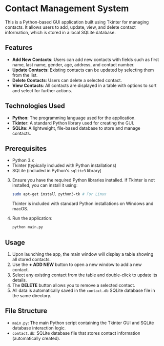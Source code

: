

# Contact Management System

This is a Python-based GUI application built using Tkinter for managing contacts. It allows users to add, update, view, and delete contact information, which is stored in a local SQLite database.

## Features

- **Add New Contacts**: Users can add new contacts with fields such as first name, last name, gender, age, address, and contact number.
- **Update Contacts**: Existing contacts can be updated by selecting them from the list.
- **Delete Contacts**: Users can delete a selected contact.
- **View Contacts**: All contacts are displayed in a table with options to sort and select for further actions.

## Technologies Used

- **Python**: The programming language used for the application.
- **Tkinter**: A standard Python library used for creating the GUI.
- **SQLite**: A lightweight, file-based database to store and manage contacts.

## Prerequisites

- Python 3.x
- Tkinter (typically included with Python installations)
- SQLite (included in Python's `sqlite3` library)



3. Ensure you have the required Python libraries installed. If Tkinter is not installed, you can install it using:

   ```bash
   sudo apt-get install python3-tk # For Linux
   ```

   Tkinter is included with standard Python installations on Windows and macOS.

4. Run the application:

   ```bash
   python main.py
   ```

## Usage

1. Upon launching the app, the main window will display a table showing all stored contacts.
2. Use the **+ ADD NEW** button to open a new window to add a new contact.
3. Select any existing contact from the table and double-click to update its details.
4. The **DELETE** button allows you to remove a selected contact.
5. All data is automatically saved in the `contact.db` SQLite database file in the same directory.

## File Structure

- `main.py`: The main Python script containing the Tkinter GUI and SQLite database interaction logic.
- `contact.db`: SQLite database file that stores contact information (automatically created).



